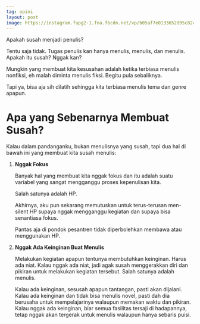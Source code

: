 ```yaml
---
tag: opini
layout: post
image: https://instagram.fupg2-1.fna.fbcdn.net/vp/b05af7e0133652d95c8244c14f80979c/5CE59746/t51.2885-15/e35/51052233_2172822769407288_1136470000529019047_n.jpg?_nc_ht=instagram.fupg2-1.fna.fbcdn.net&_nc_cat=100
---
```


Apakah susah menjadi penulis?

Tentu saja tidak. Tugas penulis kan hanya menulis, menulis, dan menulis. Apakah itu susah? Nggak kan?

Mungkin yang membuat kita kesusahan adalah ketika terbiasa menulis nonfiksi, eh malah diminta menulis fiksi. Begitu pula sebaliknya.

Tapi ya, bisa aja sih dilatih sehingga kita terbiasa menulis tema dan genre apapun.

# Apa yang Sebenarnya Membuat Susah?

Kalau dalam pandanganku, bukan menulisnya yang susah, tapi dua hal di bawah ini yang membuat kita susah menulis:

1. **Nggak Fokus**

	Banyak hal yang membuat kita nggak fokus dan itu adalah suatu variabel yang sangat mengganggu proses kepenulisan kita.

	Salah satunya adalah HP.

	Akhirnya, aku pun sekarang memutuskan untuk terus-terusan men-silent HP supaya nggak mengganggu kegiatan dan supaya bisa senantiasa fokus.

	Pantas aja di pondok pesantren tidak diperbolehkan membawa atau menggunakan HP.

2. **Nggak Ada Keinginan Buat Menulis**

	Melakukan kegiatan apapun tentunya membutuhkan keinginan. Harus ada niat. Kalau nggak ada niat, jadi agak susah menggerakkan diri dan pikiran untuk melakukan kegiatan tersebut. Salah satunya adalah menulis.

	Kalau ada keinginan, sesusah apapun tantangan, pasti akan dijalani. Kalau ada keinginan dan tidak bisa menulis novel, pasti dah dia berusaha untuk mempelajarinya walaupun memakan waktu dan pikiran. Kalau nggak ada keinginan, biar semua fasilitas tersaji di hadapannya, tetap nggak akan tergerak untuk menulis walaupun hanya sebaris puisi.